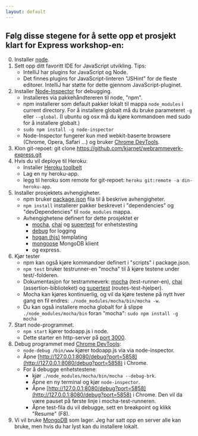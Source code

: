 ```yaml
---
layout: default
---
```


## Følg disse stegene for å sette opp et prosjekt klart for Express workshop-en:

0. Installer [node](http://nodejs.org).
1. Sett opp ditt favoritt IDE for JavaScript utvikling. Tips:
    * IntelliJ har plugins for JavaScript og Node.
    * Det finnes plugins for JavaScript-linteren "JSHint" for de fleste editorer.
    IntelliJ har støtte for dette gjennom JavaScript-pluginet.
2. Installer [Node-Inspector](https://github.com/node-inspector/node-inspector) for debugging.
    * Installeres via pakkehåndtereren til node, "npm".
    * npm installerer som default pakker lokalt til mappa `node_modules` i current directory.
    For å installere globalt må du bruke parameteret `-g` eller `--global`.
    (I ubuntu og osx må du kjøre kommandoen med sudo for å installere globalt.)
    * `sudo npm install -g node-inspector`
    * Node-Inspector fungerer kun med webkit-baserte browsere (Chrome, Opera, Safari ...)
      og bruker [Chrome DevTools](https://developer.chrome.com/devtools).
3. Klon git-repoet: git clone https://github.com/kjarnet/webrammeverk-express.git
4. Hvis du vil deploye til Heroku:
    * Installer [Heroku toolbelt](https://devcenter.heroku.com/articles/getting-started-with-nodejs#set-up)
    * Lag en ny heroku-app.
    * legg til heroku som remote for git-repoet: `heroku git:remote -a din-heroku-app`.
5. Installer prosjektets avhengigheter.
    * npm bruker [package.json](http://browsenpm.org/package.json)
    fila til å beskrive avhengigheter.
    * `npm install` installerer pakker beskrevet i "dependencies" og "devDependencies"
    til `node_modules` mappa.
    * Avhengighetene definert for dette prosjektet er
        * [mocha](http://visionmedia.github.io/mocha/), [chai](http://chaijs.com/) og [supertest](https://github.com/visionmedia/supertest) for enhetstesting
        * [debug](https://github.com/visionmedia/debug) for logging
        * [hogan (hjs)](http://twitter.github.io/hogan.js/) templating
        * [mongoose](http://mongoose.com/) MongoDB klient
        * og express.
6. Kjør tester
    * npm kan også kjøre kommandoer definert i "scripts" i package.json.
    * `npm test` bruker testrunner-en "mocha" til å kjøre testene under test/-folderen.
    * Dokumentasjon for testrammeverk: [mocha](http://visionmedia.github.io/mocha/) (test-runner-en),
      [chai](http://chaijs.com/api/bdd/) (assertion-biblioteket) og
      [supertest](https://github.com/visionmedia/supertest) (routes-test-hjelper).
    * Mocha kan kjøres kontinuerlig, og vil da kjøre testene på nytt hver gang en fil endres:
      `./node_modules/mocha/bin/mocha -w`.
    * Du kan også installere mocha globalt for å slippe `./node_modules/mocha/bin` foran "mocha":
      `sudo npm install -g mocha`
7. Start node-programmet.
    * `npm start` kjører todoapp.js i node.
    * Dette starter en http-server på [port 3000](http://localhost:3000).
8. Debug programmet med [Chrome DevTools](https://developer.chrome.com/devtools):
    * `node-debug /bin/www` kjører todoapp.js via via node-inspector.
    * Åpne [http://127.0.0.1:8080/debug?port=5858](http://127.0.0.1:8080/debug?port=5858)
    i Chrome.
    * For å debugge enhetstestene:
        * kjør `./node_modules/mocha/bin/mocha --debug-brk`.
        * Åpne en ny terminal og kjør `node-inspector`.
        * Åpne [http://127.0.0.1:8080/debug?port=5858](http://127.0.0.1:8080/debug?port=5858)
        i Chrome. Den vil da være pauset på første linje i mocha-test-runneren.
        * Åpne test-fila du vil debugge, sett en breakpoint og klikk "Resume" (F8).
9. Vi vil bruke [MongoDB](http://mongodb.org) som lager.
   Jeg har satt opp en server alle kan bruke,
   men hvis du har lyst kan du installere lokalt.


    

